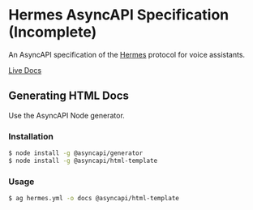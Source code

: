 # Hermes AsyncAPI Specification (Incomplete)
An AsyncAPI specification of the [Hermes](https://docs.snips.ai/reference/hermes) protocol for voice assistants.

[Live Docs](https://mbr4477.github.io/hermes/)

## Generating HTML Docs
Use the AsyncAPI Node generator.
### Installation
```bash
$ node install -g @asyncapi/generator
$ node install -g @asyncapi/html-template
```
### Usage
```bash
$ ag hermes.yml -o docs @asyncapi/html-template
```
